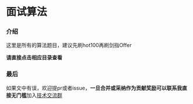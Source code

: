 # 面试算法

### 介绍

这里是所有的算法题目，建议先刷hot100再刷剑指Offer

**请直接点击相应目录查看**

### 最后

如果文中有误，欢迎提pr或者issue，**一旦合并或采纳作为贡献奖励可以联系我直接无门槛**加入[技术交流群](https://mp.weixin.qq.com/s/ErQFjJbIsMVGjIRWbQCD1Q)
